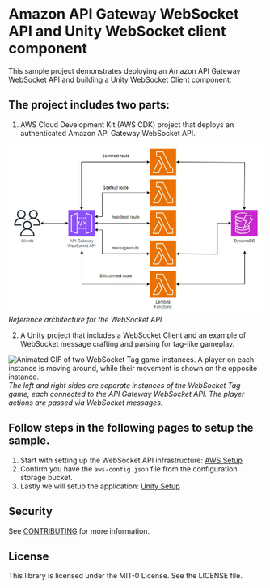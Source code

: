 # Amazon API Gateway WebSocket API and Unity WebSocket client component

This sample project demonstrates deploying an Amazon API Gateway WebSocket API and building a Unity WebSocket Client component. 

## The project includes two parts:

1. AWS Cloud Development Kit (AWS CDK) project that deploys an authenticated Amazon API Gateway WebSocket API.

![Alt](./docs/img/websocket-api-architecture.jpg "Amazon API Gateway WebSocket API architecture diagram showing the AWS Lambda integrations and Amazon DynamoDB database.")<br />
*Reference architecture for the WebSocket API*

2. A Unity project that includes a WebSocket Client and an example of WebSocket message crafting and parsing for tag-like gameplay.

<img src="./docs/img/WebSocket-Tag-low.gif?raw=true" alt="Animated GIF of two WebSocket Tag game instances. A player on each instance is moving around, while their movement is shown on the opposite instance."> <br />
*The left and right sides are separate instances of the WebSocket Tag game, each connected to the API Gateway WebSocket API. The player actions are passed via WebSocket messages.*

## Follow steps in the following pages to setup the sample.
1. Start with setting up the WebSocket API infrastructure: [AWS Setup](./AWS_CDK/README.md)
2. Confirm you have the `aws-config.json` file from the configuration storage bucket. 
3. Lastly we will setup the application: [Unity Setup](./Unity3D/aws-websocket-api-demo/README.md)

## Security

See [CONTRIBUTING](CONTRIBUTING.md#security-issue-notifications) for more information.

## License

This library is licensed under the MIT-0 License. See the LICENSE file.
